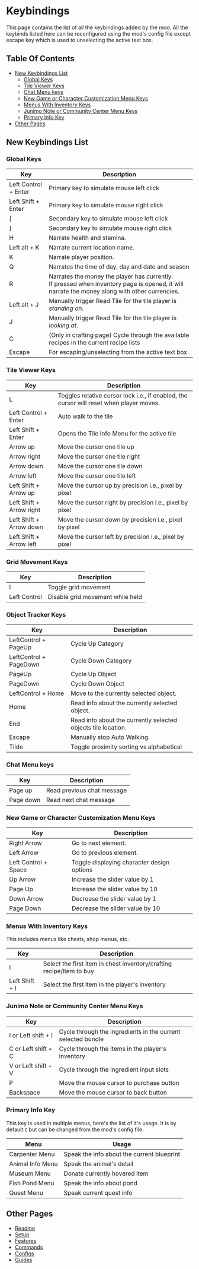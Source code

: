 # Keybindings

This page contains the list of all the keybindings added by the mod.
All the keybinds listed here can be reconfigured using the mod's config file except escape key which is used to
unselecting the active text box.

## Table Of Contents

- [New Keybindings List](#new-keybindings-list)
    - [Global Keys](#global-keys)
    - [Tile Viewer Keys](#tile-viewer-keys)
    - [Chat Menu keys](#chat-menu-keys)
    - [New Game or Character Customization Menu Keys](#new-game-or-character-customization-menu-keys)
    - [Menus With Inventory Keys](#menus-with-inventory-keys)
    - [Junimo Note or Community Center Menu Keys](#junimo-note-or-community-center-menu-keys)
    - [Primary Info Key](#primary-info-key)
- [Other Pages](#other-pages)

## New Keybindings List

### Global Keys

| Key                  | Description                                                                                                                                          |
|----------------------|------------------------------------------------------------------------------------------------------------------------------------------------------|
| Left Control + Enter | Primary key to simulate mouse left click                                                                                                             |
| Left Shift + Enter   | Primary key to simulate mouse right click                                                                                                            |
| [                    | Secondary key to simulate mouse left click                                                                                                           |
| ]                    | Secondary key to simulate mouse right click                                                                                                          |
| H                    | Narrate health and stamina.                                                                                                                          |
| Left alt + K         | Narrate current location name.                                                                                                                       |
| K                    | Narrate player position.                                                                                                                             |
| Q                    | Narrates the time of day, day and date and season                                                                                                    |
| R                    | Narrates the money the player has currently. <br /> If pressed when inventory page is opened, it will narrate the money along with other currencies. |
| Left alt + J         | Manually trigger Read Tile for the tile player is _standing on_.                                                                                     |
| J                    | Manually trigger Read Tile for the tile player is _looking at_.                                                                                      |
| C                    | (Only in crafting page) Cycle through the available recipes in the current recipe lists                                                              |
| Escape               | For escaping/unselecting from the active text box                                                                                                    |

### Tile Viewer Keys

| Key                      | Description                                                                             |
|--------------------------|-----------------------------------------------------------------------------------------|
| L                        | Toggles relative cursor lock i.e., if enabled, the cursor will reset when player moves. |
| Left Control + Enter     | Auto walk to the tile                                                                   |
| Left Shift + Enter       | Opens the Tile Info Menu for the active tile                                            |       
| Arrow up                 | Move the cursor one tile up                                                             |
| Arrow right              | Move the cursor one tile right                                                          |
| Arrow down               | Move the cursor one tile down                                                           |
| Arrow left               | Move the cursor one tile left                                                           |
| Left Shift + Arrow up    | Move the cursor up by precision i.e., pixel by pixel                                    |
| Left Shift + Arrow right | Move the cursor right by precision i.e., pixel by pixel                                 |
| Left Shift + Arrow down  | Move the cursor down by precision i.e., pixel by pixel                                  |
| Left Shift + Arrow left  | Move the cursor left by precision i.e., pixel by pixel                                  |

### Grid Movement Keys

| Key          | Description                      |
|--------------|----------------------------------|
| I            | Toggle grid movement             |
| Left Control | Disable grid movement while held |

### Object Tracker Keys

| Key                    | Description                                                   |
|------------------------|---------------------------------------------------------------|
| LeftControl + PageUp   | Cycle Up Category                                             |
| LeftControl + PageDown | Cycle Down Category                                           |
| PageUp                 | Cycle Up Object                                               |
| PageDown               | Cycle Down Object                                             |
| LeftControl + Home     | Move to the currently selected object.                        |
| Home                   | Read info about the currently selected object.                |
| End                    | Read info about the currently selected objects tile location. |
| Escape                 | Manually stop Auto Walking.                                   |
| Tilde                  | Toggle proximity sorting vs alphabetical                      |

### Chat Menu keys

| Key       | Description                |
|-----------|----------------------------|
| Page up   | Read previous chat message |
| Page down | Read next chat message     |

### New Game or Character Customization Menu Keys

| Key                  | Description                                |
|----------------------|--------------------------------------------|
| Right Arrow          | Go to next element.                        |
| Left Arrow           | Go to previous element.                    |
| Left Control + Space | Toggle displaying character design options |
| Up Arrow             | Increase the slider value by 1             |
| Page Up              | Increase the slider value by 10            |
| Down Arrow           | Decrease the slider value by 1             |
| Page Down            | Decrease the slider value by 10            |

### Menus With Inventory Keys

This includes menus like chests, shop menus, etc.

| Key            | Description                                                          |
|----------------|----------------------------------------------------------------------|
| I              | Select the first item in chest inventory/crafting recipe/item to buy |
| Left Shift + I | Select the first item in the player's inventory                      |

### Junimo Note or Community Center Menu Keys

| Key                 | Description                                                  |
|---------------------|--------------------------------------------------------------|
| I or Left shift + I | Cycle through the ingredients in the current selected bundle |
| C or Left shift + C | Cycle through the items in the player's inventory            |
| V or Left shift + V | Cycle through the ingredient input slots                     |
| P                   | Move the mouse cursor to purchase button                     |
| Backspace           | Move the mouse cursor to back button                         |

### Primary Info Key

This key is used in multiple menus, here's the list of it's usage.
It is by default `C` but can be changed from the mod's config file.

| Menu             | Usage                                      |
|------------------|--------------------------------------------|
| Carpenter Menu   | Speak the info about the current blueprint |
| Animal Info Menu | Speak the animal's detail                  |
| Museum Menu      | Donate currently hovered item              |
| Fish Pond Menu   | Speak the info about pond                  |
| Quest Menu       | Speak current quest info                   |

## Other Pages

- [Readme](README.md)
- [Setup](setup.md)
- [Features](features.md)
- [Commands](commands.md)
- [Configs](config.md)
- [Guides](https://github.com/khanshoaib3/stardew-access/tree/master/docs/guides.md)
